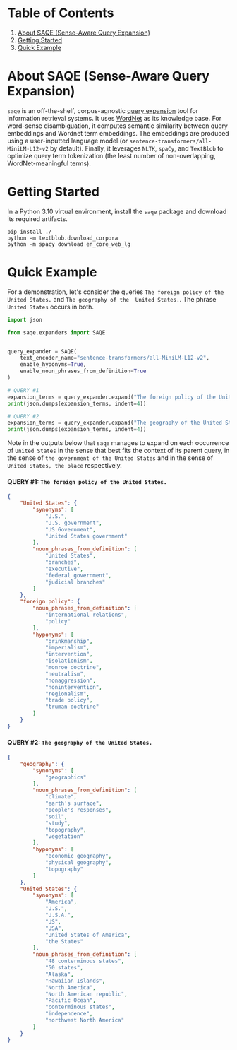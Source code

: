 # Table of Contents
 1. [About SAQE (Sense-Aware Query Expansion)](#about-saqe-sense-aware-query-expansion)
 2. [Getting Started](#getting-started)
 3. [Quick Example](#quick-example)

# About SAQE (Sense-Aware Query Expansion)
`saqe` is an off-the-shelf, corpus-agnostic [query expansion](https://en.wikipedia.org/wiki/Query_expansion) tool 
for information retrieval systems. It uses [WordNet](https://wordnet.princeton.edu/) as its knowledge base. For 
word-sense disambiguation, it computes semantic similarity between query embeddings and Wordnet term embeddings. 
The embeddings are produced using a user-inputted language model (or `sentence-transformers/all-MiniLM-L12-v2` 
by default). Finally, it leverages `NLTK`, `spaCy`, and `TextBlob` to optimize query term tokenization (the 
least number of non-overlapping, WordNet-meaningful terms).

# Getting Started
In a Python 3.10 virtual environment, install the `saqe` package and download its required artifacts.
```shell
pip install ./
python -m textblob.download_corpora
python -m spacy download en_core_web_lg
```

# Quick Example
For a demonstration, let's consider the queries `The foreign policy of the United States.` and `The geography of the 
United States.`. The phrase `United States` occurs in both. 

```python
import json

from saqe.expanders import SAQE


query_expander = SAQE(
    text_encoder_name="sentence-transformers/all-MiniLM-L12-v2",
    enable_hyponyms=True,
    enable_noun_phrases_from_definition=True
)

# QUERY #1
expansion_terms = query_expander.expand("The foreign policy of the United States.")
print(json.dumps(expansion_terms, indent=4))

# QUERY #2
expansion_terms = query_expander.expand("The geography of the United States.")
print(json.dumps(expansion_terms, indent=4))
```

Note in the outputs below that `saqe` manages to expand on each occurrence of `United States` in the sense that best 
fits the context of its parent query, in the sense of `the government of the United States` and in the sense of 
`United States, the place` respectively.

#### QUERY #1: `The foreign policy of the United States.`
```json
{
    "United States": {
        "synonyms": [
            "U.S.",
            "U.S. government",
            "US Government",
            "United States government"
        ],
        "noun_phrases_from_definition": [
            "United States",
            "branches",
            "executive",
            "federal government",
            "judicial branches"
        ]
    },
    "foreign policy": {
        "noun_phrases_from_definition": [
            "international relations",
            "policy"
        ],
        "hyponyms": [
            "brinkmanship",
            "imperialism",
            "intervention",
            "isolationism",
            "monroe doctrine",
            "neutralism",
            "nonaggression",
            "nonintervention",
            "regionalism",
            "trade policy",
            "truman doctrine"
        ]
    }
}
```
#### QUERY #2: `The geography of the United States.`
```json
{
    "geography": {
        "synonyms": [
            "geographics"
        ],
        "noun_phrases_from_definition": [
            "climate",
            "earth's surface",
            "people's responses",
            "soil",
            "study",
            "topography",
            "vegetation"
        ],
        "hyponyms": [
            "economic geography",
            "physical geography",
            "topography"
        ]
    },
    "United States": {
        "synonyms": [
            "America",
            "U.S.",
            "U.S.A.",
            "US",
            "USA",
            "United States of America",
            "the States"
        ],
        "noun_phrases_from_definition": [
            "48 conterminous states",
            "50 states",
            "Alaska",
            "Hawaiian Islands",
            "North America",
            "North American republic",
            "Pacific Ocean",
            "conterminous states",
            "independence",
            "northwest North America"
        ]
    }
}
```
